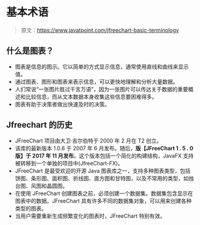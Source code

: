 # 基本术语

> 原文：<https://www.javatpoint.com/jfreechart-basic-terminology>

## 什么是图表？

*   图表是信息的图示。它以简单的方式显示信息，通常使用直线和曲线来显示值。
*   通过图表、图形和图表来表示信息，可以更快地理解和分析大量数据。
*   人们常说“一张图片胜过千言万语”，因为一张图片可以传达关于数据的重要概述和比较信息，而从文本数据本身收集这些信息要困难得多。
*   图表有助于决策者做出快速及时的决策。

## Jfreechart 的历史

*   JFreeChart 项目由大卫·吉尔伯特于 2000 年 2 月在 T2 创立。
*   该库的最新版本 1.0.6 于 2007 年 6 月发布。随后，**版【JFreeChart 1 . 5 . 0 版】**于 2017 年 11 月**发布**。这个版本包括一个简化的构建结构，JavaFX 支持被转移到一个单独的项目中(JfreeChart-FX)。
*   JFreeChart 是最受欢迎的开源 Java 图表库之一，支持多种图表类型，包括饼图、条形图、面积图、折线图、直方图和甘特图，以及不常用的类型，如烛台图、风图和晶圆图。
*   在使用 JFreeChart 创建图表之前，必须创建一个数据集。数据集包含显示在图表中的数据。JFreeChart 具有许多不同的数据集对象，可以用来创建各种类型的图表。
*   当用户需要重新生成频繁变化的图表时，JFreeChart 特别有效。